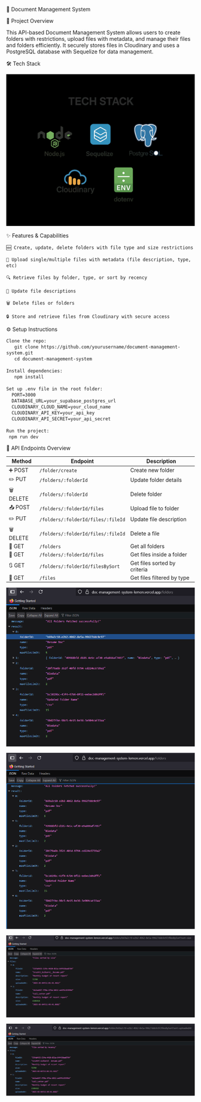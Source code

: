 📁 Document Management System

🚀 Project Overview

This API-based Document Management System allows users to create folders with restrictions, upload files with metadata, and manage their files and folders efficiently. It securely stores files in Cloudinary and uses a PostgreSQL database with Sequelize for data management.


🛠️ Tech Stack

![Tech Stack](image-1.png)

✨ Features & Capabilities

    🆕 Create, update, delete folders with file type and size restrictions

    📁 Upload single/multiple files with metadata (file description, type, etc)

    🔍 Retrieve files by folder, type, or sort by recency

    📝 Update file descriptions

    🗑️ Delete files or folders

    🔒 Store and retrieve files from Cloudinary with secure access


⚙️ Setup Instructions

    Clone the repo:
       git clone https://github.com/yourusername/document-management-system.git
       cd document-management-system

    Install dependencies:
       npm install

    Set up .env file in the root folder:
      PORT=3000
      DATABASE_URL=your_supabase_postgres_url
      CLOUDINARY_CLOUD_NAME=your_cloud_name
      CLOUDINARY_API_KEY=your_api_key
      CLOUDINARY_API_SECRET=your_api_secret

    Run the project:
     npm run dev


📝 API Endpoints Overview

| Method     | Endpoint                            | Description                  |
| ---------- | ----------------------------------  | ---------------------------- |
| ➕ POST    | `/folder/create`                   | Create new folder            |
| ✏️ PUT     | `/folders/:folderId`               | Update folder details        |
| 🗑️ DELETE  | `/folders/:folderId`               | Delete folder                |
| 📤 POST    | `/folders/:folderId/files`         | Upload file to folder        |
| ✏️ PUT     | `/folders/:folderId/files/:fileId` | Update file description      |
| 🗑️ DELETE  | `/folders/:folderId/files/:fileId` | Delete a file                |
| 📂 GET     | `/folders`                         | Get all folders              |
| 📄 GET     | `/folders/:folderId/files`         | Get files inside a folder    |
| 🔃 GET     | `/folders/:folderId/filesBySort`   | Get files sorted by criteria |
| 🔎 GET     | `/files`                           | Get files filtered by type   |


![alt text](image-2.png)

![alt text](image-3.png)

![alt text](image-4.png)

![alt text](image-5.png)